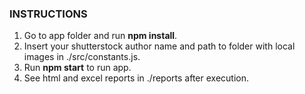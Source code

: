 ### INSTRUCTIONS
1. Go to app folder and run **npm install**.
2. Insert your shutterstock author name and path to folder with local images in ./src/constants.js.
3. Run **npm start** to run app.
4. See html and excel reports in ./reports after execution.